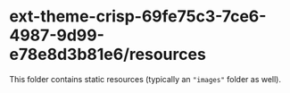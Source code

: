 # ext-theme-crisp-69fe75c3-7ce6-4987-9d99-e78e8d3b81e6/resources

This folder contains static resources (typically an `"images"` folder as well).
